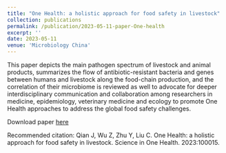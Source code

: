 ```yaml
---
title: "One Health: a holistic approach for food safety in livestock"
collection: publications
permalink: /publication/2023-05-11-paper-One-health
excerpt: ''
date: 2023-05-11
venue: 'Microbiology China'
---
```

This paper depicts the main pathogen spectrum of livestock and animal products, summarizes the flow of antibiotic-resistant bacteria and genes between humans and livestock along the food-chain production, and the correlation of their microbiome is reviewed as well to advocate for deeper interdisciplinary communication and collaboration among researchers in medicine, epidemiology, veterinary medicine and ecology to promote One Health approaches to address the global food safety challenges.

Download paper [here](https://www.sciencedirect.com/science/article/pii/S2949704323000094)

Recommended citation: Qian J, Wu Z, Zhu Y, Liu C. One Health: a holistic approach for food safety in livestock. Science in One Health. 2023:100015.
